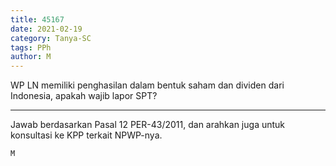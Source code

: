 ```yaml
---
title: 45167
date: 2021-02-19
category: Tanya-SC
tags: PPh
author: M
---
```


WP LN memiliki penghasilan dalam bentuk saham dan dividen dari Indonesia, apakah wajib lapor SPT?

---

Jawab berdasarkan Pasal 12 PER-43/2011, dan arahkan juga untuk konsultasi ke KPP terkait NPWP-nya.

`M`
